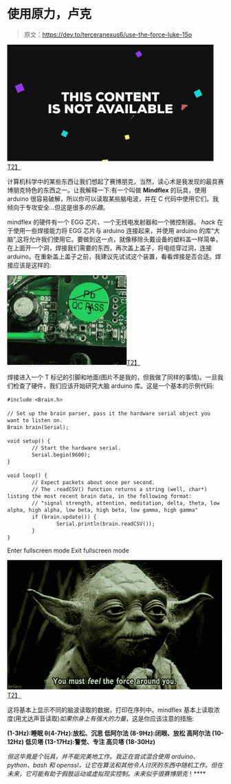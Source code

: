 # 使用原力，卢克

> 原文：<https://dev.to/terceranexus6/use-the-force-luke-15o>

[![](img/7c7874aae09dfa943dda118f3cb0ebde.png)T2】](https://i.giphy.com/media/XBMbRaUrnjXvq/giphy.gif)

计算机科学中的某些东西让我们想起了赛博朋克，当然，读心术是我发现的最具赛博朋克特色的东西之一。让我解释一下:有一个叫做 **Mindflex** 的玩具，使用 arduino 很容易破解，所以你可以读取某些脑电波，并在 C 代码中使用它们。我倾向于专攻安全...但这是很多*的乐趣*。

mindflex 的硬件有一个 EGG 芯片、一个无线电发射器和一个微控制器。 *hack* 在于使用一些焊接能力将 EGG 芯片与 arduino 连接起来，并使用 arduino 的库“大脑”,这将允许我们使用它。要做到这一点，就像移除头戴设备的塑料盖一样简单，在上面开一个洞，焊接我们需要的东西，再次盖上盖子，将电缆穿过洞，连接 arduino。在重新盖上盖子之前，我建议先试试这个装置，看看焊接是否合适。焊接应该是这样的:

[![](img/e321242bfc0503b5286912bf9bb05442.png)T2】](https://res.cloudinary.com/practicaldev/image/fetch/s--QM3pMVyZ--/c_limit%2Cf_auto%2Cfl_progressive%2Cq_auto%2Cw_880/http://frontiernerds.com/files/imagecache/half-column/t-pin-soldered.jpg)

焊接进入一个 T 标记的引脚和地面(图片不是我的，但我做了同样的事情)。一旦我们检查了硬件，我们应该开始研究大脑 arduino 库。这是一个基本的示例代码:

```
#include <Brain.h>

// Set up the brain parser, pass it the hardware serial object you want to listen on.
Brain brain(Serial);

void setup() {
        // Start the hardware serial.
        Serial.begin(9600);
}

void loop() {
        // Expect packets about once per second.
        // The .readCSV() function returns a string (well, char*) listing the most recent brain data, in the following format:
        // "signal strength, attention, meditation, delta, theta, low alpha, high alpha, low beta, high beta, low gamma, high gamma"   
        if (brain.update()) {
                Serial.println(brain.readCSV());
        }
} 
```

Enter fullscreen mode Exit fullscreen mode

[![](img/1fe6366d7ae5101e853a2439068e0872.png)T2】](https://res.cloudinary.com/practicaldev/image/fetch/s--jTAD0hxB--/c_limit%2Cf_auto%2Cfl_progressive%2Cq_auto%2Cw_880/https://i.giphy.com/media/UsmcxQeK7BRBK/giphy.webp)

这将基本上显示不同的脑波读取的数据，打印在序列中。mindflex 基本上读取浓度(用尤达声音读取)*如果你身上有强大的力量*，这是你应该注意的措施:

**(1-3Hz):睡眠
**θ**(4-7Hz):放松、沉思
**低阿尔法** (8-9Hz):闭眼、放松
**高阿尔法** (10-12Hz)
**低贝塔** (13-17Hz):警觉、专注
**高贝塔** (18-30Hz)** 

 ****但这毕竟是个玩具，并不能*完美地*工作。我正在尝试混合使用 arduino、python、bash 和 openssl，让它在算法和其他令人讨厌的东西中随机工作。但在未来，它可能有助于假肢运动或虚拟现实控制。未来似乎很*赛博朋克*！****